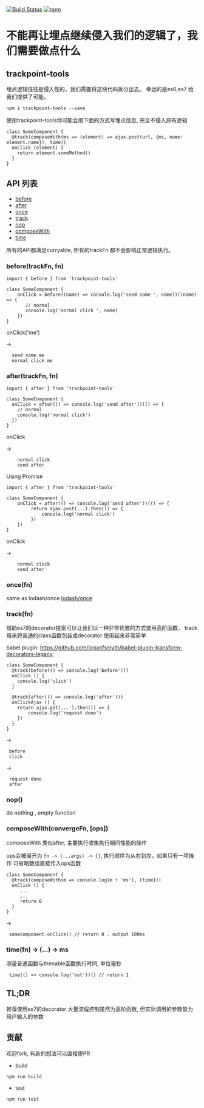 [![Build Status](https://travis-ci.org/Qquanwei/trackpoint-tools.svg?branch=master)](https://travis-ci.org/Qquanwei/trackpoint-tools)
[![npm](https://img.shields.io/npm/v/trackpoint-tools.svg)](https://www.npmjs.com/package/trackpoint-tools)


# 不能再让埋点继续侵入我们的逻辑了，我们需要做点什么

## trackpoint-tools

埋点逻辑往往是侵入性的，我们需要将这块代码拆分出去。
幸运的是es6,es7 给我们提供了可能。

```
npm i trackpoint-tools --save
```

使用trackpoint-tools你可能会用下面的方式写埋点信息, 完全不侵入原有逻辑

```
class SomeComponent {
  @track(composeWith(ms => (element) => ajax.post(url, {ms, name: element.name}), time))
  onClick (element) {
    return element.someMethod()
  }
}
```

## API 列表

* [before](#before)
* [after](#after)
* [once](#once)
* [track](#track)
* [nop](#nop)
* [composeWith](#composeWith)
* [time](#time)


所有的API都满足curryable, 所有的trackFn 都不会影响正常逻辑执行。

### <a name="before"></a> before(trackFn, fn)

```
import { before } from 'trackpoint-tools'

class SomeComponent {
    onClick = before((name) => console.log('seed some ', name))((name) => {
       // normal
       console.log('normal click ', name)
    })
}
```

onClick('me')

->

```
  seed some me
  normal click me
```

### <a name="after"></a>after(trackFn, fn)

```
import { after } from 'trackpoint-tools'

class SomeComponent {
  onClick = after(() => console.log('send after'))(() => {
    // normal
    console.log('normal click')
  })
}
```

onClick

->

```
    normal click
    send after

```


Using Promise

```
import { after } from 'trackpoint-tools'

class SomeComponent {
    onClick = after(() => console.log('send after'))(() => {
         return ajax.post(...).then(() => {
             console.log('normal click')
         })
    })
}
```

onClick

->

```
    normal click
    send after

```

### <a name="once"></a>once(fn)

same as lodash/once
[lodash/once](https://lodash.com/docs/4.17.4#once)


### <a name="track"></a>track(fn)

借助es7的decorator提案可以让我们以一种非常优雅的方式使用高阶函数， track用来将普通的class函数包装成decorator
使用起来非常简单

babel plugin: https://github.com/loganfsmyth/babel-plugin-transform-decorators-legacy

```
class SomeComponent {
  @track(before(() => console.log('before')))
  onClick () {
    console.log('click')
  }

  @track(after(() => console.log('after')))
  onClickAjax () {
    return ajax.get(...').then(() => {
        console.log('request done')
    })
  }
}
```

->

```
 before
 click
```

->

```
 request done
 after
```

### <a name="nop"></a> nop()

do nothing , empty function

### <a name="composeWith"></a> composeWith(convergeFn, [ops])

composeWith 类似after, 主要执行收集执行期间性能的操作

ops会被展开为 `fn -> (...args) -> {}`, 执行顺序为从右到左，如果只有一项操作
可省略数组直接传入ops函数


```
class SomeComponent {
  @track(composeWith(m => console.log(m + 'ms'), [time]))
  onClick () {
     ...
     ...
     return 0
  }
}
```

->

```
 somecomponent.onClick() // return 0 . output 100ms

```

### <a name="time"></a> time(fn) -> (...) -> ms

测量普通函数与thenable函数执行时间, 单位毫秒

```
 time(() => console.log('out'))() // return 1
```



## TL;DR

推荐使用es7的decorator
大量流程控制虽然为高阶函数, 但实际调用的参数皆为用户输入的参数

## 贡献

欢迎fork, 有新的想法可以直接提PR

* build

`npm run build`

* test

`npm run test`
